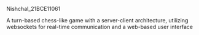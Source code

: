 Nishchal_21BCE11061

A turn-based chess-like game with a server-client architecture, utilizing websockets for real-time communication and a web-based user interface
